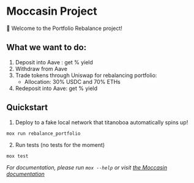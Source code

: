 # Moccasin Project

🐍 Welcome to the Portfolio Rebalance project!

## What we want to do:
1. Deposit into Aave : get % yield
2. Withdraw from Aave
3. Trade tokens through Uniswap for rebalancing portfolio:
   - Allocation: 30% USDC and 70% ETHs
5. Redeposit into Aave: get % yield

## Quickstart

1. Deploy to a fake local network that titanoboa automatically spins up!

```bash
mox run rebalance_portfolio
```

2. Run tests (no tests for the moment)

```
mox test
```

_For documentation, please run `mox --help` or visit [the Moccasin documentation](https://cyfrin.github.io/moccasin)_
